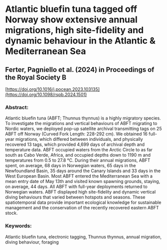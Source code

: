 # Atlantic bluefin tuna tagged off Norway show extensive annual migrations, high site-fidelity and dynamic behaviour in the Atlantic & Mediterranean Sea
## Ferter, Pagniello et al. (2024) in Proceedings of the Royal Society B

[https://doi.org/10.1016/j.pocean.2023.103135](https://doi.org/10.1098/rspb.2024.1501)

### Abstract: 
Atlantic bluefin tuna (ABFT; Thunnus thynnus) is a highly migratory species. To investigate the migrations and vertical behaviours of ABFT migrating to Nordic waters, we deployed pop-up satellite archival transmitting tags on 25 ABFT off Norway (Curved Fork Length: 228-292 cm). We obtained 16 full-year migrations, which differed between individuals, and physically recovered 13 tags, which provided 4,699 days of archival depth and temperature data. ABFT occupied waters from the Arctic Circle to as far south as Cabo Verde, Africa, and occupied depths down to 1190 m and temperatures from 0.5 to 27.8 °C. During their annual migrations, ABFT spent, on average, 68 days in Norwegian waters, 65 days in the Newfoundland Basin, 35 days around the Canary Islands and 33 days in the West European Basin. Most ABFT entered the Mediterranean Sea with a mean entry date of May 13th and visited known spawning grounds, staying, on average, 44 days. All ABFT with full-year deployments returned to Norwegian waters. ABFT displayed high site-fidelity and dynamic vertical diving behaviours that varied between hotspots and seasons. These spatiotemporal data provide important ecological knowledge for sustainable management and the conservation of the recently recovered eastern ABFT stock.

### Keywords: 
Atlantic bluefin tuna, electronic tagging, Thunnus thynnus, annual migration, diving behaviour, foraging

